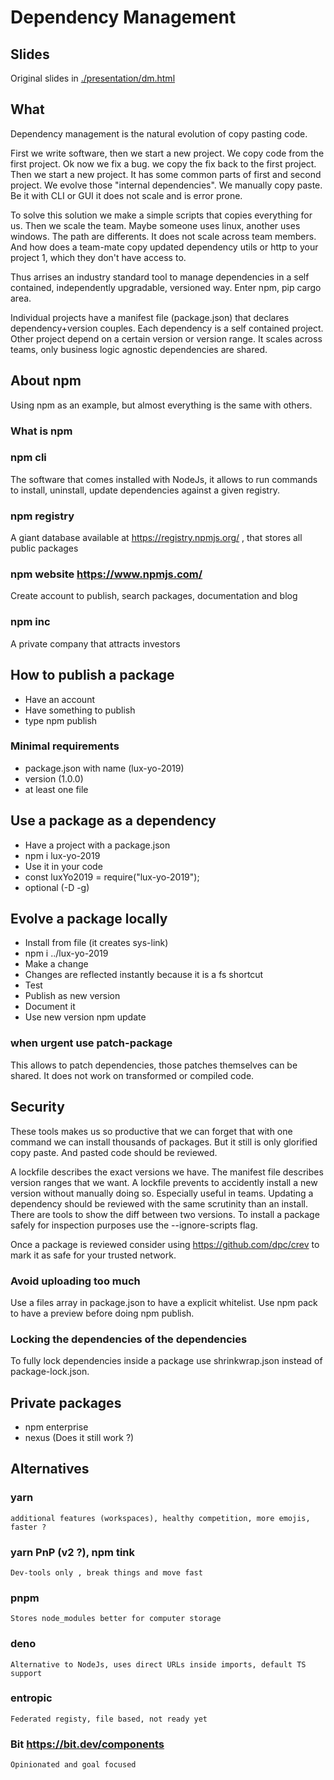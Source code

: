 # Dependency Management

## Slides

Original slides in [./presentation/dm.html](./presentation/dm.html)

## What

Dependency management is the natural evolution of copy pasting code.

First we write software, then we start a new project. We copy code from the first project. Ok now we fix a bug. we copy the fix back to the first project. Then we start a new project. It has some common parts of first and second project. We evolve those "internal dependencies". We manually copy paste. Be it with CLI or GUI it does not scale and is error prone.

To solve this solution we make a simple scripts that copies everything for us. Then we scale the team. Maybe someone uses linux, another uses windows. The path are differents. It does not scale across team members. And how does a team-mate copy updated dependency utils or http to your project 1, which they don't have access to.

Thus arrises an industry standard tool to manage dependencies in a self contained, independently upgradable, versioned way. Enter npm, pip cargo area.

Individual projects have a manifest file (package.json) that declares dependency+version couples. Each dependency is a self contained project. Other project depend on a certain version or version range. It scales across teams, only business logic agnostic dependencies are shared.

## About npm

Using npm as an example, but almost everything is the same with others.

### What is npm 

### npm cli

The software that comes installed with NodeJs, it allows to run commands to install, uninstall, update dependencies against a given registry.

### npm registry

A giant database available at https://registry.npmjs.org/ , that stores all public packages

### npm website https://www.npmjs.com/

Create account to publish, search packages, documentation and blog

### npm inc

A private company that attracts investors

## How to publish a package

 * Have an account
 * Have something to publish
 * type npm publish

### Minimal requirements

 * package.json with name (lux-yo-2019)
 * version (1.0.0)
 * at least one file

## Use a package as a dependency

 * Have a project with a package.json
 * npm i lux-yo-2019
 * Use it in your code
 * const luxYo2019 = require("lux-yo-2019");
 * optional (-D -g)

## Evolve a package locally

 * Install from file (it creates sys-link)
 * npm i ../lux-yo-2019
 * Make a change
 * Changes are reflected instantly because it is a fs shortcut
 * Test
 * Publish as new version
 * Document it
 * Use new version npm update
 
### when urgent use patch-package

This allows to patch dependencies, those patches themselves can be shared. It does not work on transformed or compiled code.

## Security

These tools makes us so productive that we can forget that with one command we can install thousands of packages. But it still is only glorified copy paste. And pasted code should be reviewed.

A lockfile describes the exact versions we have. The manifest file describes version ranges that we want. A lockfile prevents to accidently install a new version without manually doing so. Especially useful in teams. Updating a dependency should be reviewed with the same scrutinity than an install. There are tools to show the diff between two versions. To install a package safely for inspection purposes use the --ignore-scripts flag.

Once a package is reviewed consider using https://github.com/dpc/crev to mark it as safe for your trusted network.

### Avoid uploading too much

Use a files array in package.json to have a explicit whitelist. Use npm pack to have a preview before doing npm publish.

### Locking the dependencies of the dependencies

To fully lock dependencies inside a package use shrinkwrap.json instead of package-lock.json.

## Private packages

 * npm enterprise
 * nexus (Does it still work ?)
 

## Alternatives

### yarn
    additional features (workspaces), healthy competition, more emojis, faster ?
    
### yarn PnP (v2 ?), npm tink
    Dev-tools only , break things and move fast
    
### pnpm
    Stores node_modules better for computer storage
    
### deno
    Alternative to NodeJs, uses direct URLs inside imports, default TS support
    
### entropic
    Federated registy, file based, not ready yet
    
###  Bit https://bit.dev/components
    Opinionated and goal focused

